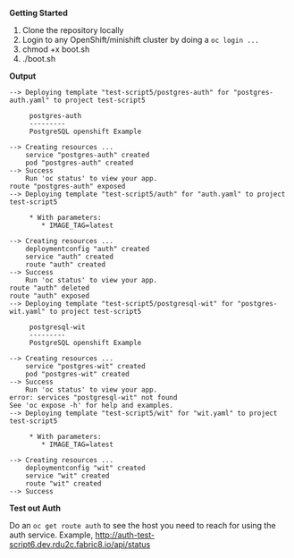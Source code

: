 **Getting Started**

1. Clone the repository locally
2. Login to any OpenShift/minishift cluster by doing a `oc login ...`
3. chmod +x boot.sh
4. ./boot.sh


**Output**

```
--> Deploying template "test-script5/postgres-auth" for "postgres-auth.yaml" to project test-script5

     postgres-auth
     ---------
     PostgreSQL openshift Example

--> Creating resources ...
    service "postgres-auth" created
    pod "postgres-auth" created
--> Success
    Run 'oc status' to view your app.
route "postgres-auth" exposed
--> Deploying template "test-script5/auth" for "auth.yaml" to project test-script5

     * With parameters:
        * IMAGE_TAG=latest

--> Creating resources ...
    deploymentconfig "auth" created
    service "auth" created
    route "auth" created
--> Success
    Run 'oc status' to view your app.
route "auth" deleted
route "auth" exposed
--> Deploying template "test-script5/postgresql-wit" for "postgres-wit.yaml" to project test-script5

     postgresql-wit
     ---------
     PostgreSQL openshift Example

--> Creating resources ...
    service "postgres-wit" created
    pod "postgres-wit" created
--> Success
    Run 'oc status' to view your app.
error: services "postgresql-wit" not found
See 'oc expose -h' for help and examples.
--> Deploying template "test-script5/wit" for "wit.yaml" to project test-script5

     * With parameters:
        * IMAGE_TAG=latest

--> Creating resources ...
    deploymentconfig "wit" created
    service "wit" created
    route "wit" created
--> Success
```

**Test out Auth**

Do an `oc get route auth` to see the host you need to reach for using the auth service.
Example, 
http://auth-test-script6.dev.rdu2c.fabric8.io/api/status
